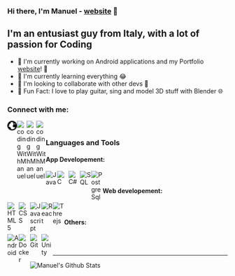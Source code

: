 ### Hi there, I'm Manuel - [website] 👋

## I'm an entusiast guy from Italy, with a lot of passion for Coding
- 📱 I'm currently working on Android applications and my Portfolio [website]! 📄 
- 🌱 I'm currently learning everything 😂
- 👯 I'm looking to collaborate with other devs 👯
- 🎼 Fun Fact: I love to play guitar, sing and model 3D stuff with Blender 🌐

### Connect with me:
[<img align="left" alt="codingWithManuel" width="22px" src = "https://raw.githubusercontent.com/iconic/open-iconic/master/svg/globe.svg"/>][website]
[<img align="left" alt="codingWithManuel" width="22px" src="https://cdn.jsdelivr.net/npm/simple-icons@v3/icons/instagram.svg"/>][instagram]
[<img align="left" alt="codingWithManuel" width="22px" src="https://cdn.jsdelivr.net/npm/simple-icons@v3/icons/linkedin.svg"/>][linkedin]
[<img align="left" alt="codingWithManuel" width="22px" src="https://cdn.jsdelivr.net/npm/simple-icons@v3/icons/twitter.svg"/>][twitter]

<br />

### Languages and Tools

#### App Developement:
<img align="left" alt= "Java" width="26px" src = "https://cdn.jsdelivr.net/gh/devicons/devicon/icons/java/java-original-wordmark.svg"/>
<img align="left" alt= "C" width="26px" src = "https://cdn.jsdelivr.net/gh/devicons/devicon/icons/c/c-original.svg"/>
<img align="left" alt= "C#" width="26px" src = "https://cdn.jsdelivr.net/gh/devicons/devicon/icons/csharp/csharp-original.svg"/>
<img align="left" alt= "SQL" width="26px" src = "https://cdn.jsdelivr.net/gh/devicons/devicon/icons/mysql/mysql-original-wordmark.svg"/>
<img align="left" alt= "PostgreSql" width="26px" src = "https://cdn.jsdelivr.net/gh/devicons/devicon/icons/postgresql/postgresql-original.svg"/>
<br />

#### Web developement:
<img align="left" alt= "HTML5" width="26px" src = "https://cdn.jsdelivr.net/gh/devicons/devicon/icons/html5/html5-original-wordmark.svg"/>
<img align="left" alt= "CSS" width="26px" src = "https://cdn.jsdelivr.net/gh/devicons/devicon/icons/css3/css3-original-wordmark.svg"/>
<img align="left" alt= "Javascript" width="26px" src = "https://cdn.jsdelivr.net/gh/devicons/devicon/icons/javascript/javascript-original.svg"/>
<img align="left" alt= "React" width="26px" src = "https://cdn.jsdelivr.net/gh/devicons/devicon/icons/react/react-original.svg"/>
<img align="left" alt= "Threejs" width="26px" src = "https://cdn.jsdelivr.net/gh/devicons/devicon/icons/threejs/threejs-original-wordmark.svg"/>
<br />

#### Others:
<img align="left" alt= "Android" width="26px" src = "https://cdn.jsdelivr.net/gh/devicons/devicon/icons/android/android-original-wordmark.svg"/>
<img align="left" alt= "Docker" width="26px" src = "https://cdn.jsdelivr.net/gh/devicons/devicon/icons/docker/docker-original.svg"/>
<img align="left" alt= "Git" width="26px" src = "https://cdn.jsdelivr.net/gh/devicons/devicon/icons/git/git-original.svg"/>
<img align="left" alt= "Unity" width="26px" src = "https://cdn.jsdelivr.net/gh/devicons/devicon/icons/unity/unity-original-wordmark.svg"/>

<br />
<br />

---

<img align="left" alt="Manuel's Github Stats" src="https://github-readme-stats.vercel.app/api?username=Manu1107&show_icons=true&hide_border=true" />



[website]: https://google.it
[twitter]: https://twitter.com/ManuelCarbone
[instagram]: https://www.instagram.com/manuel_carbone95/
[linkedin]: https://www.linkedin.com/in/manuel-carbone-834099109/
